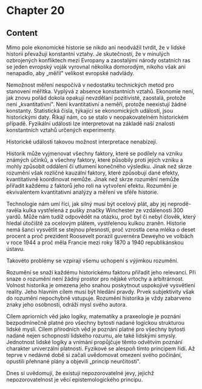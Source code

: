 # Chapter 20

## Content

<!-- Source: AUDIO_GENERATED-chapter_20a-OPTIMIZED.md -->

Mimo pole ekonomické historie se nikdo ani neodvážil tvrdit, že v lidské historii převažují konstantní vztahy. Je skutečností, že v minulých ozbrojených konfliktech mezi Evropany a zaostalými národy ostatních ras se jeden evropský voják vyrovnal několika domorodým, nikoho však ani nenapadlo, aby „měřil" velikost evropské nadvlády.

Nemožnost měření nespočívá v nedostatku technických metod pro stanovení měřítka. Vyplývá z absence konstantních vztahů. Ekonomie není, jak znovu pořád dokola opakují nevzdělaní pozitivisté, zaostalá, protože není „kvantitativní". Není kvantitativní a neměří, protože neexistují žádné konstanty. Statistická čísla, týkající se ekonomických událostí, jsou historickými daty. Říkají nám, co se stalo v neopakovatelném historickém případě. Fyzikální události lze interpretovat na základě naší znalosti konstantních vztahů určených experimenty.

Historické události takovou možnost interpretace nenabízejí.

Historik může vyjmenovat všechny faktory, které se podílely na vzniku známých účinků, a všechny faktory, které působily proti jejich vzniku a mohly způsobit oddálení či utlumení konečného výsledku. Jinak než skrze rozumění však rozličné kauzální faktory, které způsobují dané efekty, kvantitativně koordinovat nemůže. Jinak než skrze rozumění nemůže přiřadit každému z faktorů jeho roli na vytvoření efektu. Rozumění je ekvivalentem kvantitativní analýzy a měření ve sféře historie.

Technologie nám umí říci, jak silný musí být ocelový plát, aby jej neprodě-ravěla kulka vystřelená z pušky značky Winchester ze vzdálenosti 300 yardů. Může nám tudíž odpovědět na otázku, proč byl či nebyl člověk, který hledal útočiště za ocelovým plátem, vystřelenou kulkou zraněn. Historie nemá šanci vysvětlit se stejnou přesností, proč vzrostla cena mléka o deset procent a proč prezident Roosevelt porazil guvernéra Deweyho ve volbách v roce 1944 a proč měla Francie mezi roky 1870 a 1940 republikánskou ústavu.

Takovéto problémy se vzpírají všemu uchopení s výjimkou rozumění.

Rozumění se snaží každému historickému faktoru přiřadit jeho relevanci. Při snaze o rozumění není žádný prostor pro nějaké vrtochy a arbitrárnost. Volnost historika je omezena jeho snahou poskytnout uspokojivé vysvětlení reality. Jeho hlavním cílem musí být hledání pravdy. Prvek subjektivity však do rozumění nepochybně vstupuje. Rozumění historika je vždy zabarveno znaky jeho osobnosti, odráží mysl svého autora.

Cílem apriorních věd jako logiky, matematiky a praxeologie je poznání bezpodmínečně platné pro všechny bytosti nadané logickou strukturou lidské mysli. Cílem přírodních věd je poznání platné pro všechny bytosti nadané nejen schopností lidského rozumu, ale také lidskými smysly. Jednotnost lidské logiky a vnímání propůjčuje těmto odvětvím poznání charakter univerzální platnosti. Fyzikové se alespoň tímto principem řídí. Až teprve v nedávné době si začali uvědomovat omezení svého počínání, opustili přehnané plány a objevili „princip neurčitosti".

Dnes si uvědomují, že existují nepozorovatelné jevy, jejichž nepozorovatelnost je věcí epistemologického principu.

